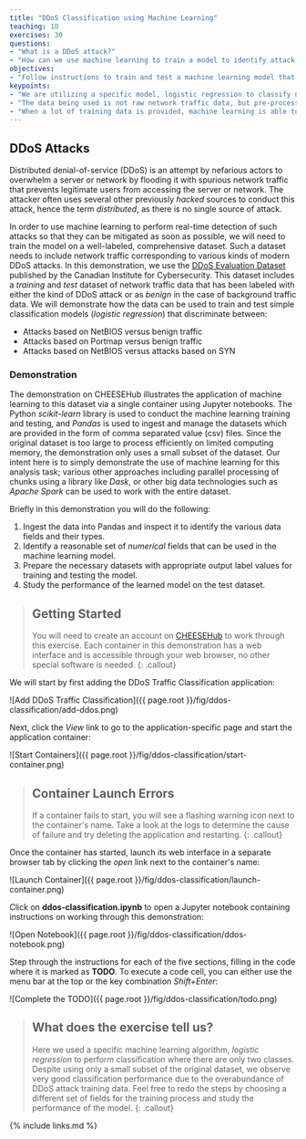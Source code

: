 ```yaml
---
title: "DDoS Classification using Machine Learning"
teaching: 10
exercises: 30
questions:
- "What is a DDoS attack?"
- "How can we use machine learning to train a model to identify attack and benign network traffic?"
objectives:
- "Follow instructions to train and test a machine learning model that identifies DDoS attack traffic."
keypoints:
- "We are utilizing a specific model, logistic regression to classify network traffic data into benign and attack classes"
- "The data being used is not raw network traffic data, but pre-processed data that is conducive to machine learning analysis"
- "When a lot of training data is provided, machine learning is able to learn fairly accurate models"
---
```


## DDoS Attacks

Distributed denial-of-service (DDoS) is an attempt by nefarious actors to overwhelm a server or network by flooding it with 
spurious network traffic that prevents legitimate users from accessing the server or network. The attacker often uses several 
other previously *hacked* sources to conduct this attack, hence the term *distributed*, as there is no single source of 
attack. 

In order to use machine learning to perform real-time detection of such attacks so that they can be mitigated as soon as possible, 
we will need to train the model on a well-labeled, comprehensive dataset. Such a dataset needs to include network traffic corresponding 
to various kinds of modern DDoS attacks. In this demonstration, we use the [DDoS Evaluation Dataset](https://www.unb.ca/cic/datasets/ddos-2019.html) 
published by the Canadian Institute for Cybersecurity. This dataset includes a *training* and *test* dataset of network traffic data 
that has been labeled with either the kind of DDoS attack or as *benign* in the case of background traffic data.
We will demonstrate how the data can be used to train and test simple classification models (*logistic regression*) that discriminate between:
- Attacks based on NetBIOS versus benign traffic
- Attacks based on Portmap versus benign traffic
- Attacks based on NetBIOS versus attacks based on SYN

### Demonstration

The demonstration on CHEESEHub illustrates the application of machine learning to this dataset via a single container using Jupyter 
notebooks. The Python *scikit-learn* library is used to conduct the machine learning training and testing, and *Pandas* is used to 
ingest and manage the datasets which are provided in the form of comma separated value (csv) files. Since the original dataset is too 
large to process efficiently on limited computing memory, the demonstration only uses a small subset of the dataset. Our intent here 
is to simply demonstrate the use of machine learning for this analysis task; various other approaches including parallel processing of 
chunks using a library like *Dask*, or other big data technologies such as *Apache Spark* can be used to work with the entire dataset. 

Briefly in this demonstration you will do the following:

1. Ingest the data into Pandas and inspect it to identify the various data fields and their types. 
2. Identify a reasonable set of *numerical* fields that can be used in the machine learning model.
3. Prepare the necessary datasets with appropriate output label values for training and testing the model.
4. Study the performance of the learned model on the test dataset.

> ## Getting Started
> 
> You will need to create an account on [CHEESEHub](https://www.hub.cheesehub.org) to work through this exercise.
> Each container in this demonstration has a web interface and is accessible through your web browser, no other special software 
> is needed.
{: .callout} 

We will start by first adding the DDoS Traffic Classification application:

![Add DDoS Traffic Classification]({{ page.root }}/fig/ddos-classification/add-ddos.png)

Next, click the *View* link to go to the application-specific page and start the application container:

![Start Containers]({{ page.root }}/fig/ddos-classification/start-container.png)

> ## Container Launch Errors
>
> If a container fails to start, you will see a flashing warning icon next to the container's name. Take a look at the logs to 
> determine the cause of failure and try deleting the application and restarting.
{: .callout}

Once the container has started, launch its web interface in a separate browser tab by clicking the *open* link next to the 
container's name:

![Launch Container]({{ page.root }}/fig/ddos-classification/launch-container.png)

Click on **ddos-classification.ipynb** to open a Jupyter notebook containing instructions on working through this 
demonstration:

![Open Notebook]({{ page.root }}/fig/ddos-classification/ddos-notebook.png)

Step through the instructions for each of the five sections, filling in the code where it is marked as **TODO**. To execute a 
code cell, you can either use the menu bar at the top or the key combination *Shift+Enter*:

![Complete the TODO]({{ page.root }}/fig/ddos-classification/todo.png)

> ## What does the exercise tell us?
> Here we used a specific machine learning algorithm, *logistic regression* to perform classification where there are only two 
> classes. Despite using only a small subset of the original dataset, we observe very good classification performance due to the 
> overabundance of DDoS attack training data. Feel free to redo the steps by choosing a different set of fields for the training 
> process and study the performance of the model.
{: .callout}

{% include links.md %}

